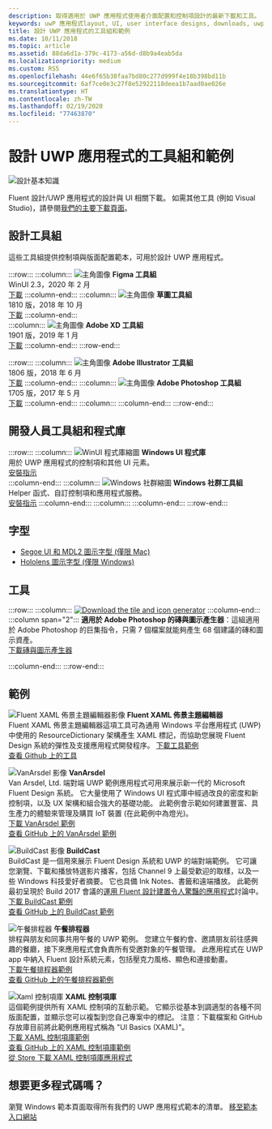 ```yaml
---
description: 取得適用於 UWP 應用程式使用者介面配置和控制項設計的最新下載和工具。
keywords: uwP 應用程式layout, UI, user interface designs, downloads, uwp tools, UWP 應用程式版面配置, 使用者介面設計, 下載, UWP 工具
title: 設計 UWP 應用程式的工具組和範例
ms.date: 10/11/2018
ms.topic: article
ms.assetid: 88da6d1a-379c-4173-a56d-d8b9a4eab5da
ms.localizationpriority: medium
ms.custom: RS5
ms.openlocfilehash: 44e6f65b38faa7bd80c277d999f4e18b398bd11b
ms.sourcegitcommit: 6af7ce0e3c27f8e52922118deea1b7aad0ae026e
ms.translationtype: HT
ms.contentlocale: zh-TW
ms.lasthandoff: 02/19/2020
ms.locfileid: "77463870"
---
```

# <a name="design-toolkits-and-samples-for-uwp-apps"></a>設計 UWP 應用程式的工具組和範例

![設計基本知識](../images/downloads-2x.png)

Fluent 設計/UWP 應用程式的設計與 UI 相關下載。 如需其他工具 (例如 Visual Studio)，請參閱<a href="https://developer.microsoft.com/windows/downloads">我們的主要下載頁面</a>。

## <a name="design-toolkits"></a>設計工具組

這些工具組提供控制項與版面配置範本，可用於設計 UWP 應用程式。

:::row:::
    :::column:::
![主角圖像](images/figma.png)
<b>Figma 工具組</b><br>
WinUI 2.3，2020 年 2 月<br>
<a href="https://aka.ms/figmatoolkit">下載</a>
    :::column-end:::
    :::column:::
![主角圖像](images/sketch.png)
<b>草圖工具組</b><br>
1810 版，2018 年 10 月<br>
<a href="https://aka.ms/sketchtoolkit">下載</a>
    :::column-end:::    
    :::column:::
![主角圖像](images/adobe-xd.png)
<b>Adobe XD 工具組</b><br>
1901 版，2019 年 1 月<br>
<a href="https://aka.ms/adobexdtoolkit">下載</a>
    :::column-end:::
:::row-end:::

:::row:::
    :::column:::
![主角圖像](images/adobe-illustrator.png)
<b>Adobe Illustrator 工具組</b><br>
1806 版，2018 年 6 月<br>
<a href="https://aka.ms/adobeillustratortoolkit">下載</a>
    :::column-end:::
    :::column:::
![主角圖像](images/adobe-photoshop.png)
<b>Adobe Photoshop 工具組</b><br>
1705 版，2017 年 5 月<br>
<a href="https://aka.ms/adobephotoshoptoolkit">下載</a>
    :::column-end:::
    :::column:::
    :::column-end:::
:::row-end:::

## <a name="developer-toolkits-and-libraries"></a>開發人員工具組和程式庫

:::row:::
    :::column:::
![WinUI 程式庫縮圖](images/WinUI-library.png)
<b>Windows UI 程式庫</b><br>
用於 UWP 應用程式的控制項和其他 UI 元素。<br/>
<a href="/uwp/toolkits/winui/getting-started">安裝指示</a><br/>
    :::column-end:::
    :::column:::
![Windows 社群縮圖](images/Windows-community-toolkit.png)
<b>Windows 社群工具組</b><br>
Helper 函式、自訂控制項和應用程式服務。<br />
<a href="/windows/uwpcommunitytoolkit/getting-started">安裝指示</a>
    :::column-end:::
    :::column:::
    :::column-end:::
:::row-end:::

## <a name="fonts"></a>字型

* <a href="https://aka.ms/SegoeFonts">Segoe UI 和 MDL2 圖示字型 (僅限 Mac)</a>
* <a href="https://aka.ms/hololensiconfont">Hololens 圖示字型 (僅限 Windows)</a>

## <a name="tools"></a>工具

:::row:::
    :::column:::
<a href="https://go.microsoft.com/fwlink/p/?LinkId=760394"><img src="images/tile-icon-generator.png" alt="Download the tile and icon generator"/></a>
    :::column-end:::
    :::column span="2":::
      **適用於 Adobe Photoshop 的磚與圖示產生器**：這組適用於 Adobe Photoshop 的巨集指令，只需 7 個檔案就能夠產生 68 個建議的磚和圖示資產。 <br/><a href="https://go.microsoft.com/fwlink/p/?LinkId=760394">下載磚與圖示產生器</a></p>
    :::column-end:::
:::row-end:::

    
## <a name="samples"></a>範例

![Fluent XAML 佈景主題編輯器影像](images/XamlThemeEditor_screenshot.png)
**Fluent XAML 佈景主題編輯器**<br>
Fluent XAML 佈景主題編輯器這項工具可為通用 Windows 平台應用程式 (UWP) 中使用的 ResourceDictionary 架構產生 XAML 標記，而協助您展現 Fluent Design 系統的彈性及支援應用程式開發程序。
<a href="https://github.com/Microsoft/fluent-xaml-theme-editor/archive/master.zip">下載工具範例</a> <br><a href="https://github.com/Microsoft/fluent-xaml-theme-editor">查看 Github 上的工具</a>

![VanArsdel 影像](images/VanArsdel_Screenshot.png)
**VanArsdel**<br>
Van Arsdel, Ltd. 端對端 UWP 範例應用程式可用來展示新一代的 Microsoft Fluent Design 系統。 它大量使用了 <a herf="https://docs.microsoft.com/uwp/toolkits/winui/">Windows UI 程式庫</a>中經過改良的密度和新控制項，以及 UX 架構和組合強大的基礎功能。 此範例會示範如何建置豐富、具生產力的體驗來管理及購買 IoT 裝置 (在此範例中為燈光)。<br>
<a href="https://github.com/Microsoft/VanArsdel/archive/master.zip">下載 VanArsdel 範例</a> <br><a href="https://github.com/microsoft/vanarsdel">查看 GitHub 上的 VanArsdel 範例</a>

![BuildCast 影像](images/buildcast.png)
**BuildCast**<br>
BuildCast 是一個用來展示 Fluent Design 系統和 UWP 的端對端範例。 它可讓您瀏覽、下載和播放特選影片播客，包括 Channel 9 上最受歡迎的取樣，以及一些 Windows 科技愛好者摘要。 它也具備 Ink Notes、書籤和遠端播放。 此範例最初呈現於 Build 2017 會議的<a href="https://channel9.msdn.com/Events/Build/2017/B8034">運用 Fluent 設計建置令人驚豔的應用程式</a>討論中。 <br>
<a href="https://github.com/Microsoft/BuildCast/archive/master.zip">下載 BuildCast 範例</a> <br><a href="https://github.com/Microsoft/BuildCast">查看 GitHub 上的 BuildCast 範例</a>

![午餐排程器](images/lunchscheduler.png)
**午餐排程器**<br>
排程與朋友和同事共用午餐的 UWP 範例。 您建立午餐約會、邀請朋友前往感興趣的餐廳，接下來應用程式會負責所有受邀對象的午餐管理。 此應用程式在 UWP app 中納入 Fluent 設計系統元素，包括壓克力風格、顯色和連接動畫。 <br/><a href="https://github.com/Microsoft/Windows-appsample-lunch-scheduler/archive/master.zip">下載午餐排程器範例</a><br/><a href="https://github.com/Microsoft/Windows-appsample-lunch-scheduler">查看 GitHub 上的午餐排程器範例</a></p>  

![Xaml 控制項庫](images/xaml-controls-gallery.png)
**XAML 控制項庫**<br>
這個範例提供所有 XAML 控制項的互動示範。 它顯示從基本到調適型的各種不同版面配置，並顯示您可以複製到您自己專案中的標記。 注意：下載檔案和 GitHub 存放庫目前將此範例應用程式稱為 "UI Basics (XAML)"。 <br/><a href="https://github.com/Microsoft/Windows-universal-samples/archive/master.zip">下載 XAML 控制項庫範例</a><br/><a href="https://github.com/Microsoft/Xaml-Controls-Gallery">查看 GitHub 上的 XAML 控制項庫範例</a> <br/><a href="https://www.microsoft.com/store/apps/9msvh128x2zt">從 Store 下載 XAML 控制項庫應用程式</a></p>

## <a name="want-more-code"></a>想要更多程式碼嗎？

瀏覽 Windows 範本頁面取得所有我們的 UWP 應用程式範本的清單。 <a href="https://developer.microsoft.com/windows/samples">移至範本入口網站</a>

